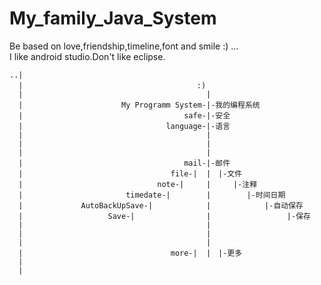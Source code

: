 # My_family_Java_System

Be based on love,friendship,timeline,font and smile :) ...                           </br>
     I like android studio.Don't like eclipse.                                       </br>
                     
    ..|                                                                                  
      |　　　　　　　　　　　　　　　　　　　　　    :)                                        
      |                                         |                                        
      |                      My Programm System-|-我的编程系统                             
      |                                    safe-|-安全                                    
      |　　　                           language-|-语言                                    
      |                                         |                                        
      |                                         |                                         
      |                                         |                                         
      |                                    mail-|-邮件                                    
      |                                 file-|  |　|-文件                                   
      |                              note-|     |     |-注释                                
      |                       timedate-|        |        |-时间日期                          
      |             AutoBackUpSave-|            |            |-自动保存                      
      |                   Save-|                |                 |-保存                     
      |                                         |                         
      |                                         |
      |                                         |
      |                                 more-|  |　|-更多
      |                                         
      | 












